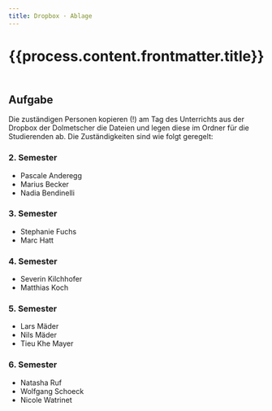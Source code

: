 ```yaml
---
title: Dropbox · Ablage
---
```


<header>

# {{process.content.frontmatter.title}}

</header>



## Aufgabe

Die zuständigen Personen kopieren (!) am Tag des Unterrichts aus der Dropbox der Dolmetscher die Dateien und legen diese im Ordner für die Studierenden ab. Die Zuständigkeiten sind wie folgt geregelt:

### 2. Semester

* Pascale Anderegg
* Marius Becker
* Nadia Bendinelli

### 3. Semester

* Stephanie Fuchs
* Marc Hatt

### 4. Semester

* Severin Kilchhofer
* Matthias Koch

### 5. Semester

* Lars Mäder
* Nils Mäder
* Tieu Khe Mayer

### 6. Semester

* Natasha Ruf
* Wolfgang Schoeck
* Nicole Watrinet
